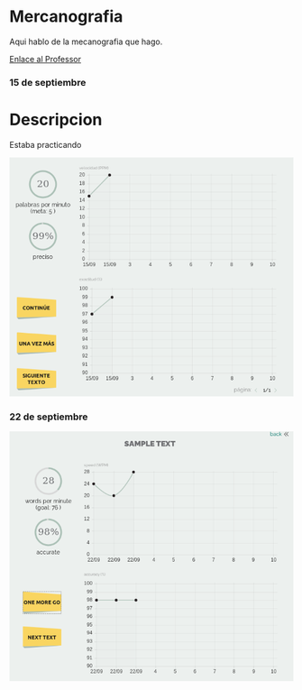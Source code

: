 # Mercanografia


Aqui hablo de la mecanografia que hago.

[Enlace al Professor](https://github.com/d-prieto/Inkscape-fresado-y-soldadura/blob/main/Mecanograf%C3%ADa.md#informaci%C3%B3n-sobre-mecanograf%C3%ADa)
 
### 15 de septiembre

#  Descripcion 
Estaba practicando 

![](https://raw.githubusercontent.com/Hanzla55/primer-trimestre/main/Captura%20de%20pantalla%20de%202021-09-15%2012-34-54.png?token=AVUMTJ6GG3C5TPKPLXW6OADBIHR7E)

### 22 de septiembre
![](https://raw.githubusercontent.com/Hanzla55/primer-trimestre/main/22%20september.png)

